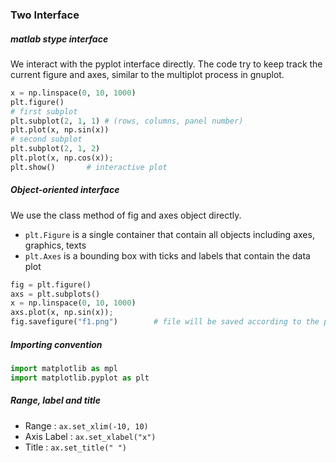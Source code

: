 
### Two Interface
##### matlab stype interface
We interact with the pyplot interface directly. The code try to keep track the current figure and axes, similar to the multiplot process in gnuplot.
 ```python
x = np.linspace(0, 10, 1000) 
plt.figure()
# first subplot
plt.subplot(2, 1, 1) # (rows, columns, panel number) 
plt.plot(x, np.sin(x))
# second subplot
plt.subplot(2, 1, 2) 
plt.plot(x, np.cos(x));
plt.show()       # interactive plot
```
    
##### Object-oriented interface
We use the class method of fig and axes object directly.
- `plt.Figure` is a single container that contain all objects including axes, graphics, texts
- `plt.Axes` is a bounding box with ticks and labels that contain the data plot

```python
fig = plt.figure() 
axs = plt.subplots()
x = np.linspace(0, 10, 1000) 
axs.plot(x, np.sin(x));
fig.savefigure("f1.png")        # file will be saved according to the postfix 
```
    
##### Importing convention
```python
import matplotlib as mpl
import matplotlib.pyplot as plt
```

##### Range, label and title
- Range : `ax.set_xlim(-10, 10)`
- Axis Label : `ax.set_xlabel("x")`
- Title : `ax.set_title(" ")`